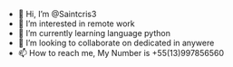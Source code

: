 - 👋 Hi, I’m @Saintcris3
- 👀 I’m interested in remote work
- 🌱 I’m currently learning language python
- 💞️ I’m looking to collaborate on dedicated in anywere
- 📫 How to reach me, My Number is +55(13)997856560







